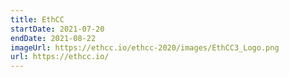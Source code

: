 ```yaml
---
title: EthCC
startDate: 2021-07-20
endDate: 2021-08-22
imageUrl: https://ethcc.io/ethcc-2020/images/EthCC3_Logo.png
url: https://ethcc.io/
---
```

